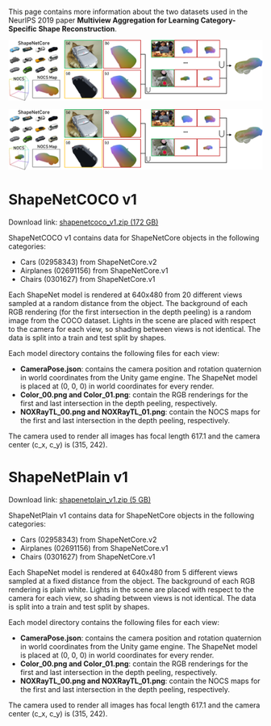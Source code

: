This page contains more information about the two datasets used in the NeurIPS 2019 paper **Multiview Aggregation for Learning Category-Specific Shape Reconstruction**.

![ShapeNetCOCO](xnocs.png)

![ShapeNetPlain](xnocs.png)

# ShapeNetCOCO v1

Download link: [shapenetcoco_v1.zip (172 GB)][1]

ShapeNetCOCO v1 contains data for ShapeNetCore objects in the following categories:
- Cars (02958343) from ShapeNetCore.v2
- Airplanes (02691156) from ShapeNetCore.v1
- Chairs (0301627) from ShapeNetCore.v1

Each ShapeNet model is rendered at 640x480 from 20 different views sampled at a random distance from the object. The background of each RGB rendering (for the first intersection in the depth peeling) is a random image from the COCO dataset. Lights in the scene are placed with respect to the camera for each view, so shading between views is not identical. The data is split into a train and test split by shapes.

Each model directory contains the following files for each view:
- **CameraPose.json**: contains the camera position and rotation quaternion in world coordinates from the Unity game engine. The ShapeNet model is placed at (0, 0, 0) in world coordinates for every render.
- **Color_00.png and Color_01.png**: contain the RGB renderings for the first and last intersection in the depth peeling, respectively.
- **NOXRayTL_00.png and NOXRayTL_01.png**: contain the NOCS maps for the first and last intersection in the depth peeling, respectively.

The camera used to render all images has focal length 617.1 and the camera center (c_x, c_y) is (315, 242).


# ShapeNetPlain v1

Download link: [shapenetplain_v1.zip (5 GB)][2]

ShapeNetPlain v1 contains data for ShapeNetCore objects in the following categories:
- Cars (02958343) from ShapeNetCore.v2
- Airplanes (02691156) from ShapeNetCore.v1
- Chairs (0301627) from ShapeNetCore.v1

Each ShapeNet model is rendered at 640x480 from 5 different views sampled at a fixed distance from the object. The background of each RGB rendering is plain white. Lights in the scene are placed with respect to the camera for each view, so shading between views is not identical. The data is split into a train and test split by shapes.

Each model directory contains the following files for each view:
- **CameraPose.json**: contains the camera position and rotation quaternion in world coordinates from the Unity game engine.  The ShapeNet model is placed at (0, 0, 0) in world coordinates for every render.
- **Color_00.png and Color_01.png**: contain the RGB renderings for the first and last intersection in the depth peeling, respectively.
- **NOXRayTL_00.png and NOXRayTL_01.png**: contain the NOCS maps for the first and last intersection in the depth peeling, respectively.

The camera used to render all images has focal length 617.1 and the camera center (c_x, c_y) is (315, 242).


[1]: http://download.cs.stanford.edu/orion/xnocs/shapenetcoco_v1.zip
[2]: http://download.cs.stanford.edu/orion/xnocs/shapenetplain_v1.zip

